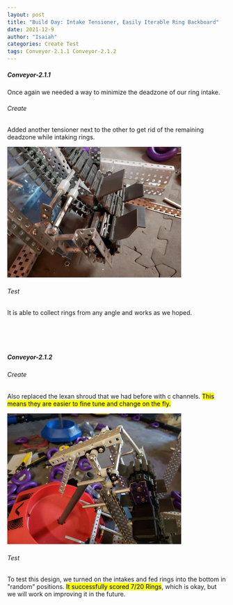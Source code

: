 ```yaml
---
layout: post
title: "Build Day: Intake Tensioner, Easily Iterable Ring Backboard"
date: 2021-12-9
author: "Isaiah"
categories: Create Test
tags: Conveyor-2.1.1 Conveyor-2.1.2
---
```


##### Conveyor-2.1.1 

Once again we needed a way to minimize the deadzone of our ring intake. 

###### Create

Added another tensioner next to the other to get rid of the remaining deadzone while intaking rings.

<img class="responsive-img" width="400" src="/assets/pics/building/robot-2/Another.jpg">

###### Test 

It is able to collect rings from any angle and works as we hoped. 

<br class='print-only'><br class='print-only'><br class='print-only'>

##### Conveyor-2.1.2 

###### Create

Also replaced the lexan shroud that we had before with c channels. <mark>This means they are easier to fine tune and change on the fly.</mark>

<img class="responsive-img" width="400" src="/assets/pics/building/robot-2/CS.jpg">

###### Test
To test this design, we turned on the intakes and fed rings into the bottom in "random" positions. <mark>It successfully scored 7/20 Rings</mark>, which is okay, but we will work on improving it in the future.


